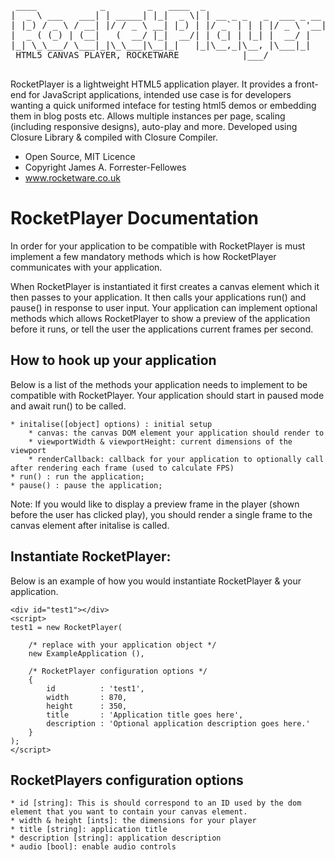 <pre>
 ____            _        _   ____  _                       
|  _ \ ___   ___| | _____| |_|  _ \| | __ _ _   _  ___ _ __ 
| |_) / _ \ / __| |/ / _ \ __| |_) | |/ _` | | | |/ _ \ '__|
|  _ ( (_) | (__|   (  __/ |_|  __/| | (_| | |_| |  __/ |
|_| \_\___/ \___|_|\_\___|\__|_|   |_|\__,_|\__, |\___|_|
 HTML5 CANVAS PLAYER, ROCKETWARE            |___/

</pre>

RocketPlayer is a lightweight HTML5 application player. It provides a front-end for JavaScript applications, intended use case is for developers wanting a quick uniformed inteface for testing html5 demos or embedding them in blog posts etc. Allows multiple instances per page, scaling (including responsive designs), auto-play and more. Developed using Closure Library & compiled with Closure Compiler.

 * Open Source, MIT Licence
 * Copyright James A. Forrester-Fellowes
 * www.rocketware.co.uk


# RocketPlayer Documentation

In order for your application to be compatible with RocketPlayer is must implement a few mandatory methods which is how RocketPlayer communicates with your application. 

When RocketPlayer is instantiated it first creates a canvas element which it then passes to your application. It then calls your applications run() and pause() in response to user input. Your application can implement optional methods which allows RocketPlayer to show a preview of the application before it runs, or tell the user the applications current frames per second.


## How to hook up your application

Below is a list of the methods your application needs to implement to be compatible with RocketPlayer. Your application should start in paused mode and await run() to be called.

	* initalise([object] options) : initial setup
		* canvas: the canvas DOM element your application should render to
		* viewportWidth & viewportHeight: current dimensions of the viewport
		* renderCallback: callback for your application to optionally call after rendering each frame (used to calculate FPS)
	* run() : run the application;
	* pause() : pause the application;

Note: If you would like to display a preview frame in the player (shown before the user has clicked play), you should render a single frame to the canvas element after initalise is called.


## Instantiate RocketPlayer:

Below is an example of how you would instantiate RocketPlayer & your application.

```
<div id="test1"></div>
<script>
test1 = new RocketPlayer(

	/* replace with your application object */
	new ExampleApplication (),

	/* RocketPlayer configuration options */
	{
		id			: 'test1',
		width		: 870,
		height		: 350,
		title		: 'Application title goes here',
		description	: 'Optional application description goes here.'
	}
);
</script>
```

## RocketPlayers configuration options

	* id [string]: This is should correspond to an ID used by the dom element that you want to contain your canvas element.
	* width & height [ints]: the dimensions for your player
	* title [string]: application title
	* description [string]: application description
	* audio [bool]: enable audio controls